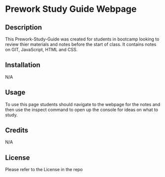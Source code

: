 # Prework Study Guide Webpage

## Description


This Prework-Study-Guide was created for students in bootcamp looking to review thier materials and notes before the start of class. It contains notes on GIT, JavaScript, HTML and CSS.


## Installation

N/A

## Usage

To use this page students should navigate to the webpage for the notes and then use the inspect command to open up the console for ideas on what to study. 

## Credits

N/A

## License

Please refer to the License in the repo



